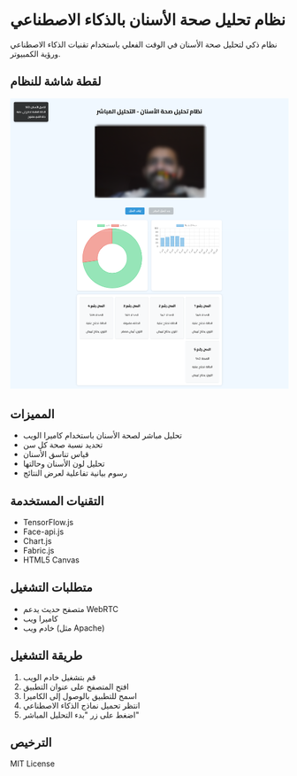 # نظام تحليل صحة الأسنان بالذكاء الاصطناعي

نظام ذكي لتحليل صحة الأسنان في الوقت الفعلي باستخدام تقنيات الذكاء الاصطناعي ورؤية الكمبيوتر.

## لقطة شاشة للنظام
![لقطة شاشة للنظام](screenshot.png)

## المميزات

- تحليل مباشر لصحة الأسنان باستخدام كاميرا الويب
- تحديد نسبة صحة كل سن
- قياس تناسق الأسنان
- تحليل لون الأسنان وحالتها
- رسوم بيانية تفاعلية لعرض النتائج

## التقنيات المستخدمة

- TensorFlow.js
- Face-api.js
- Chart.js
- Fabric.js
- HTML5 Canvas

## متطلبات التشغيل

- متصفح حديث يدعم WebRTC
- كاميرا ويب
- خادم ويب (مثل Apache)

## طريقة التشغيل

1. قم بتشغيل خادم الويب
2. افتح المتصفح على عنوان التطبيق
3. اسمح للتطبيق بالوصول إلى الكاميرا
4. انتظر تحميل نماذج الذكاء الاصطناعي
5. اضغط على زر "بدء التحليل المباشر"

## الترخيص

MIT License
